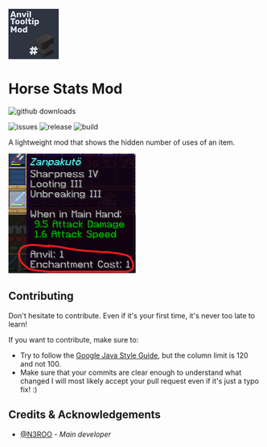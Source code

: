 ![logo](https://github.com/N3ROO/AnvilTooltipMod/raw/MC_1.16.3/.github/resources/AnvilTooltipMod.png)

# Horse Stats Mod
![github downloads](https://img.shields.io/github/downloads/n3roo/AnvilTooltipMod/total.svg?label=github%20downloads)
<!-- [![curseforge downloads](http://cf.way2muchnoise.eu/full_todo_downloads.svg)](https://www.curseforge.com/minecraft/mc-mods/anvil-tooltip)-->
![issues](https://img.shields.io/github/issues/n3roo/AnvilTooltipMod.svg)
![release](https://img.shields.io/github/release/n3roo/AnvilTooltipMod.svg)
![build](https://img.shields.io/github/workflow/status/N3ROO/AnvilTooltipMod/Build%20MC1.16.3?label=build%201.16.3)

A lightweight mod that shows the hidden number of uses of an item. 

![demo](https://github.com/N3ROO/AnvilTooltipMod/raw/MC_1.16.3/.github/resources/demo-1.0.0.png)

## Contributing
Don't hesitate to contribute. Even if it's your first time, it's never too late to learn!

If you want to contribute, make sure to:
- Try to follow the [Google Java Style Guide](https://google.github.io/styleguide/javaguide.html), but the column limit is 120 and not 100.
- Make sure that your commits are clear enough to understand what changed
I will most likely accept your pull request even if it's just a typo fix! :)

## Credits & Acknowledgements

- [@N3ROO](https://github.com/N3ROO)  - *Main developer*
